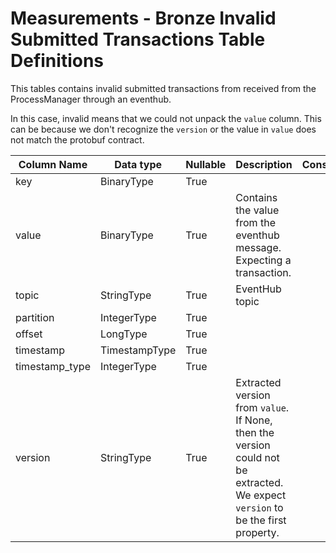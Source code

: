 # Measurements - Bronze Invalid Submitted Transactions Table Definitions

This tables contains invalid submitted transactions from received from the ProcessManager through an eventhub.

In this case, invalid means that we could not unpack the `value` column. This can be because we don't recognize the `version` or the value in `value` does not match the protobuf contract.

| Column Name | Data type | Nullable | Description | Constraints |
| ----------- | --------- | -------- | ----------- | ----------- |
| key | BinaryType | True | | |
| value | BinaryType | True | Contains the value from the eventhub message. Expecting a transaction. | |
| topic | StringType | True | EventHub topic | |
| partition | IntegerType | True | | |
| offset | LongType | True | | |
| timestamp | TimestampType | True | | |
| timestamp_type | IntegerType | True | | |
| version | StringType | True | Extracted version from `value`. If None, then the version could not be extracted. We expect `version` to be the first property. | |
